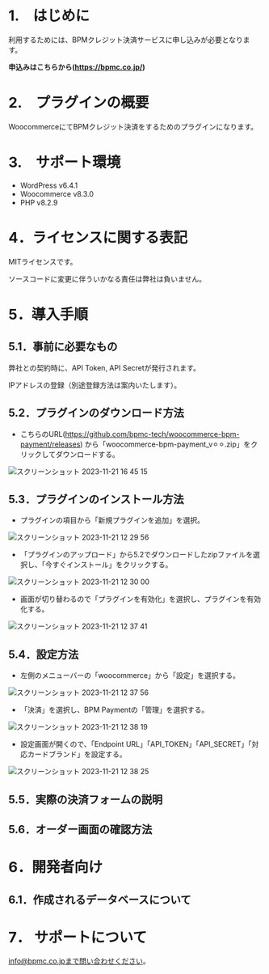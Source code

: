 # 1.　はじめに
利用するためには、BPMクレジット決済サービスに申し込みが必要となります。

**申込みはこちらから(https://bpmc.co.jp/)**

# 2.　プラグインの概要
WoocommerceにてBPMクレジット決済をするためのプラグインになります。

# 3.　サポート環境
- WordPress v6.4.1
- Woocommerce v8.3.0
- PHP v8.2.9

# 4．ライセンスに関する表記

MITライセンスです。

ソースコードに変更に伴ういかなる責任は弊社は負いません。

# 5．導入手順
## 5.1．事前に必要なもの
弊社との契約時に、API Token, API Secretが発行されます。
      
IPアドレスの登録（別途登録方法は案内いたします）。

## 5.2．プラグインのダウンロード方法
- こちらのURL(https://github.com/bpmc-tech/woocommerce-bpm-payment/releases)
  から「woocommerce-bpm-payment_v⚪︎⚪︎.zip」をクリックしてダウンロードする。
  
![スクリーンショット 2023-11-21 16 45 15](https://github.com/bpmc-tech/woocommerce-bpm-payment/assets/138442046/b651eff1-b0a0-46ab-bff7-1ab380fdf298)

## 5.3．プラグインのインストール方法
- プラグインの項目から「新規プラグインを追加」を選択。
  
![スクリーンショット 2023-11-21 12 29 56](https://github.com/bpmc-tech/woocommerce-bpm-payment/assets/138442046/3b306ccb-6f35-4c61-ad5e-71dc385eb9d8)

- 「プラグインのアップロード」から5.2でダウンロードしたzipファイルを選択し、「今すぐインストール」をクリックする。
  
![スクリーンショット 2023-11-21 12 30 00](https://github.com/bpmc-tech/woocommerce-bpm-payment/assets/138442046/43812e9b-f726-4563-a1ed-a60890b8bfd5)

- 画面が切り替わるので「プラグインを有効化」を選択し、プラグインを有効化する。
  
![スクリーンショット 2023-11-21 12 37 41](https://github.com/bpmc-tech/woocommerce-bpm-payment/assets/138442046/5e3f81be-db76-4e41-a16c-07299369bcb2)

## 5.4．設定方法
- 左側のメニューバーの「woocommerce」から「設定」を選択する。
  
![スクリーンショット 2023-11-21 12 37 56](https://github.com/bpmc-tech/woocommerce-bpm-payment/assets/138442046/144ddb4d-a537-43c5-ab94-9990e608d039)

- 「決済」を選択し、BPM Paymentの「管理」を選択する。

![スクリーンショット 2023-11-21 12 38 19](https://github.com/bpmc-tech/woocommerce-bpm-payment/assets/138442046/93211488-fb3d-4223-a559-34dd19e17712)

- 設定画面が開くので、「Endpoint URL」「API_TOKEN」「API_SECRET」「対応カードブランド」を設定する。

![スクリーンショット 2023-11-21 12 38 25](https://github.com/bpmc-tech/woocommerce-bpm-payment/assets/138442046/8e43240d-5560-4d87-8fdd-e247441d88da)


## 5.5．実際の決済フォームの説明
## 5.6．オーダー画面の確認方法

# 6．開発者向け
## 6.1．作成されるデータベースについて

# 7． サポートについて
info@bpmc.co.jpまで問い合わせください。
